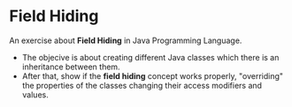 # Field Hiding
An exercise about **Field Hiding** in Java Programming Language.
- The objecive is about creating different Java classes which there is an inheritance between them.
- After that, show if the **field hiding** concept works properly, "overriding" the properties of the classes changing their access
modifiers and values.
